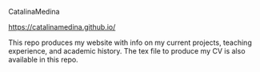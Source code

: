 CatalinaMedina

<https://catalinamedina.github.io/>

This repo produces my website with info on my current projects, teaching experience, and academic history. The tex file to produce my CV is also available in this repo.
